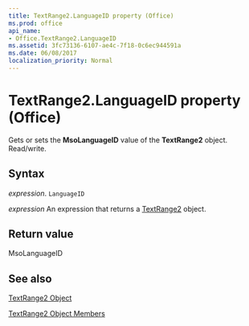 ```yaml
---
title: TextRange2.LanguageID property (Office)
ms.prod: office
api_name:
- Office.TextRange2.LanguageID
ms.assetid: 3fc73136-6107-ae4c-7f18-0c6ec944591a
ms.date: 06/08/2017
localization_priority: Normal
---
```



# TextRange2.LanguageID property (Office)

Gets or sets the  **MsoLanguageID** value of the **TextRange2** object. Read/write.


## Syntax

_expression_. `LanguageID`

 _expression_ An expression that returns a [TextRange2](Office.TextRange2.md) object.


## Return value

MsoLanguageID


## See also


[TextRange2 Object](Office.TextRange2.md)



[TextRange2 Object Members](./overview/Library-Reference/textrange2-members-office.md)

